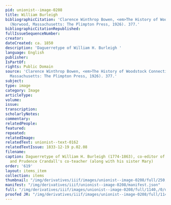 ```yaml
---
pid: unionist--image-0208
title: William Burleigh
bibliographicCitation: 'Clarence Winthrop Bowen, <em>The History of Woodstock Connecticut</em>
  (Norwood, Massachusetts: The Plimpton Press, 1926). 377.'
bibliographicCitationRepublished: 
fullIssueSequenceNumber: 
creator: 
dateCreated: ca. 1850
description: 'Daguerretype of William H. Burleigh '
language: English
publisher: 
IsPartOf: 
rights: Public Domain
source: 'Clarence Winthrop Bowen, <em>The History of Woodstock Connecticut</em> (Norwood,
  Massachusetts: The Plimpton Press, 1926). 377.'
subject: 
type: image
category: Image
articleType: 
volume: 
issue: 
transcription: 
scholarlyNotes: 
commentary: 
relatedPeople: 
featured: 
repeated: 
relatedImage: 
relatedText: unionist--text-0162
relatedTextIssue: 1833-12-19 p.02.08
filename: 
caption: Daguerretype of William H. Burleigh (1774-1863), co-editor of <em>The Unionist</em>
  and Prudence Crandall's co-teacher (along with his sister Mary)
order: '619'
layout: items_item
collection: items
thumbnail: "/img/derivatives/iiif/images/unionist--image-0208/full/250,/0/default.jpg"
manifest: "/img/derivatives/iiif/unionist--image-0208/manifest.json"
full: "/img/derivatives/iiif/images/unionist--image-0208/full/1140,/0/default.jpg"
proofed JR: "/img/derivatives/iiif/images/unionist--image-0208/full/1140,/0/default.jpg"
---
```

